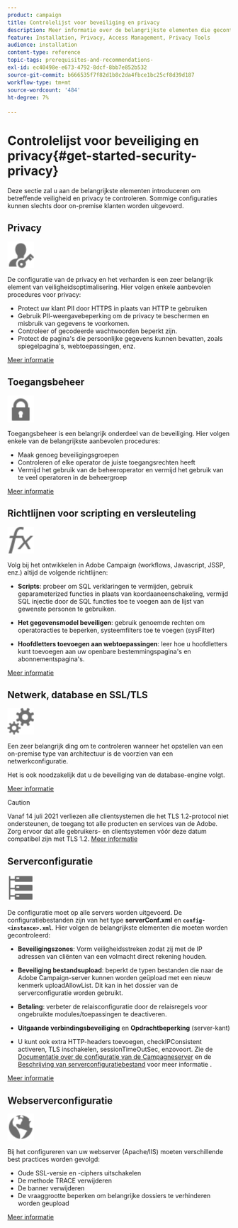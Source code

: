 ```yaml
---
product: campaign
title: Controlelijst voor beveiliging en privacy
description: Meer informatie over de belangrijkste elementen die gecontroleerd moeten worden op het gebied van beveiliging en privacy
feature: Installation, Privacy, Access Management, Privacy Tools
audience: installation
content-type: reference
topic-tags: prerequisites-and-recommendations-
exl-id: ec40498e-e673-4792-8dcf-8bb7e852b532
source-git-commit: b666535f7f82d1b8c2da4fbce1bc25cf8d39d187
workflow-type: tm+mt
source-wordcount: '484'
ht-degree: 7%

---
```


# Controlelijst voor beveiliging en privacy{#get-started-security-privacy}



Deze sectie zal u aan de belangrijkste elementen introduceren om betreffende veiligheid en privacy te controleren. Sommige configuraties kunnen slechts door on-premise klanten worden uitgevoerd.

## Privacy

<img src="assets/do-not-localize/icon_privacy.svg" width="60px">

De configuratie van de privacy en het verharden is een zeer belangrijk element van veiligheidsoptimalisering. Hier volgen enkele aanbevolen procedures voor privacy:

* Protect uw klant PII door HTTPS in plaats van HTTP te gebruiken
* Gebruik PII-weergavebeperking om de privacy te beschermen en misbruik van gegevens te voorkomen.
* Controleer of gecodeerde wachtwoorden beperkt zijn.
* Protect de pagina&#39;s die persoonlijke gegevens kunnen bevatten, zoals spiegelpagina&#39;s, webtoepassingen, enz.

[Meer informatie](../../installation/using/privacy.md)

## Toegangsbeheer

<img src="assets/do-not-localize/icon_access.svg" width="60px">

Toegangsbeheer is een belangrijk onderdeel van de beveiliging. Hier volgen enkele van de belangrijkste aanbevolen procedures:

* Maak genoeg beveiligingsgroepen
* Controleren of elke operator de juiste toegangsrechten heeft
* Vermijd het gebruik van de beheeroperator en vermijd het gebruik van te veel operatoren in de beheergroep

[Meer informatie](../../installation/using/access-management.md)

## Richtlijnen voor scripting en versleuteling

<img src="assets/do-not-localize/icon_scripting.svg" width="60px">

Volg bij het ontwikkelen in Adobe Campaign (workflows, Javascript, JSSP, enz.) altijd de volgende richtlijnen:

* **Scripts**: probeer om SQL verklaringen te vermijden, gebruik geparameterized functies in plaats van koordaaneenschakeling, vermijd SQL injectie door de SQL functies toe te voegen aan de lijst van gewenste personen te gebruiken.

* **Het gegevensmodel beveiligen**: gebruik genoemde rechten om operatoracties te beperken, systeemfilters toe te voegen (sysFilter)

* **Hoofdletters toevoegen aan webtoepassingen**: leer hoe u hoofdletters kunt toevoegen aan uw openbare bestemmingspagina&#39;s en abonnementspagina&#39;s.

[Meer informatie](../../installation/using/scripting-coding-guidelines.md)

## Netwerk, database en SSL/TLS

<img src="assets/do-not-localize/icon_network.svg" width="60px">

Een zeer belangrijk ding om te controleren wanneer het opstellen van een on-premise type van architectuur is de voorzien van een netwerkconfiguratie.

Het is ook noodzakelijk dat u de beveiliging van de database-engine volgt.

[Meer informatie](../../installation/using/network-database.md)

>[!CAUTION]
>
>Vanaf 14 juli 2021 verliezen alle clientsystemen die het TLS 1.2-protocol niet ondersteunen, de toegang tot alle producten en services van de Adobe. Zorg ervoor dat alle gebruikers- en clientsystemen vóór deze datum compatibel zijn met TLS 1.2. [Meer informatie](https://helpx.adobe.com/x-productkb/multi/eol-tls-support.html)

## Serverconfiguratie

<img src="assets/do-not-localize/icon_server.svg" width="60px">

De configuratie moet op alle servers worden uitgevoerd. De configuratiebestanden zijn van het type **serverConf.xml** en **`config-<instance>.xml`**. Hier volgen de belangrijkste elementen die moeten worden gecontroleerd:

* **Beveiligingszones**: Vorm veiligheidsstreken zodat zij met de IP adressen van cliënten van een volmacht direct rekening houden.

* **Beveiliging bestandsupload**: beperkt de typen bestanden die naar de Adobe Campaign-server kunnen worden geüpload met een nieuw kenmerk uploadAllowList. Dit kan in het dossier van de serverconfiguratie worden gebruikt.

* **Betaling**: verbeter de relaisconfiguratie door de relaisregels voor ongebruikte modules/toepassingen te deactiveren.

* **Uitgaande verbindingsbeveiliging** en **Opdrachtbeperking** (server-kant)

* U kunt ook extra HTTP-headers toevoegen, checkIPConsistent activeren, TLS inschakelen, sessionTimeOutSec, enzovoort. Zie de [Documentatie over de configuratie van de Campagneserver](../../installation/using/configuring-campaign-server.md) en de [Beschrijving van serverconfiguratiebestand](../../installation/using/the-server-configuration-file.md) voor meer informatie .

[Meer informatie](../../installation/using/server-configuration.md)

## Webserverconfiguratie

<img src="assets/do-not-localize/icon_web.svg" width="60px">

Bij het configureren van uw webserver (Apache/IIS) moeten verschillende best practices worden gevolgd:

* Oude SSL-versie en -ciphers uitschakelen
* De methode TRACE verwijderen
* De banner verwijderen
* De vraaggrootte beperken om belangrijke dossiers te verhinderen worden geupload

[Meer informatie](../../installation/using/web-server-configuration.md)
